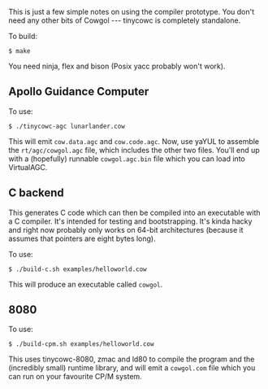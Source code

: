 This is just a few simple notes on using the compiler prototype. You don't
need any other bits of Cowgol --- tinycowc is completely standalone.

To build:

    $ make

You need ninja, flex and bison (Posix yacc probably won't work).

## Apollo Guidance Computer

To use:

    $ ./tinycowc-agc lunarlander.cow

This will emit `cow.data.agc` and `cow.code.agc`. Now, use yaYUL to assemble
the `rt/agc/cowgol.agc` file, which includes the other two files. You'll end
up with a (hopefully) runnable `cowgol.agc.bin` file which you can load into
VirtualAGC.

## C backend

This generates C code which can then be compiled into an executable with
a C compiler. It's intended for testing and bootstrapping. It's kinda hacky
and right now probably only works on 64-bit architectures (because it assumes
that pointers are eight bytes long).

To use:

    $ ./build-c.sh examples/helloworld.cow

This will produce an executable called `cowgol`.

## 8080

To use:

    $ ./build-cpm.sh examples/helloworld.cow

This uses tinycowc-8080, zmac and ld80 to compile the program and the
(incredibly small) runtime library, and will emit a `cowgol.com` file which
you can run on your favourite CP/M system.
